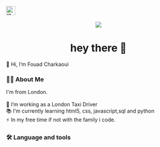 ## <div align="center">
 ## <img src="https://img.shields.io/static/v1?message=LinkedIn&logo=linkedin&label=&color=0077B5&logoColor=white&labelColor=&style=for-the-badge" height="25" alt="linkedin logo"  />

<div align="center">
  <img src="https://visitor-badge.laobi.icu/badge?page_id=maurodesouza.maurodesouza&"  />
</div>
<h1 align="center">hey there 👋</h1>
<p>👋 Hi, I’m Fouad Charkaoui</p>


<h3 align="left">👩‍💻  About Me</h3>



<p align="left">I'm from London.<br><br> 🔭 I’m working as a London Taxi Driver<br> 📚 I'm currently learning html5, css, javascript,sql and python<br> ⚡ In my free time if not with the family i code. </p>



<h3 align="left">🛠 Language and tools</h3>
<i class="fa-brands fa-html5"></i>

<!---
fcuk80/fcuk80 is a ✨ special ✨ repository because its `README.md` (this file) appears on your GitHub profile.
You can click the Preview link to take a look at your changes.
--->
